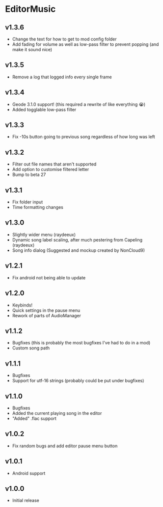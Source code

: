 # EditorMusic
## v1.3.6
- Change the text for how to get to mod config folder
- Add fading for volume as well as low-pass filter to prevent popping (and make it sound nice)
## v1.3.5
- Remove a log that logged info every single frame
## v1.3.4
- Geode 3.1.0 support! (this required a rewrite of like everything :sob:)
- Added togglable low-pass filter
## v1.3.3
- Fix -10s button going to previous song regardless of how long was left
## v1.3.2
- Filter out file names that aren't supported
- Add option to customise filtered letter
- Bump to beta 27
## v1.3.1
- Fix folder input
- Time formatting changes
## v1.3.0
- Slightly wider menu (raydeeux)
- Dynamic song label scaling, after much pestering from Capeling (raydeeux)
- Song info dialog (Suggested and mockup created by NonCloud9)
## v1.2.1
- Fix android not being able to update
## v1.2.0
- Keybinds!
- Quick settings in the pause menu
- Rework of parts of AudioManager
## v1.1.2
- Bugfixes (this is probably the most bugfixes I've had to do in a mod)
- Custom song path
## v1.1.1
- Bugfixes
- Support for utf-16 strings (probably could be put under bugfixes)
## v1.1.0
- Bugfixes
- Added the current playing song in the editor
- "Added" .flac support
## v1.0.2
- Fix random bugs and add editor pause menu button
## v1.0.1
- Android support
## v1.0.0
- Initial release
